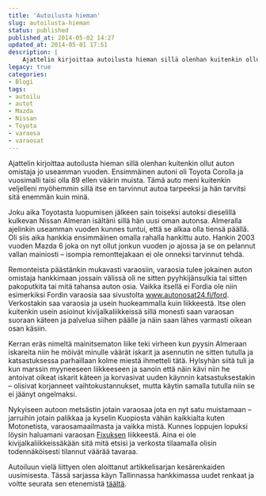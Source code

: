 ```yaml
---
title: 'Autoilusta hieman'
slug: autoilusta-hieman
status: published
published_at: 2014-05-02 14:27
updated_at: 2014-05-01 17:51
description: |
    Ajattelin kirjoittaa autoilusta hieman sillä olenhan kuitenkin ollut auton omistaja jo useamman vuoden. Ensimmäinen autoni oli Toyota Corolla ja vuosimalli taisi olla 89 ellen väärin muista. Tämä auto meni kuitenkin veljelleni myöhemmin sillä itse en tarvinnut autoa tarpeeksi ja hän tarvitsi sitä enemmän kuin minä. Joku aika Toyotasta luopumisen jälkeen sain toiseksi autoksi dieselillä kulkevan… Jatka lukemista Autoilusta hieman
legacy: true
categories:
- Blogi
tags:
- autoilu
- autot
- Mazda
- Nissan
- Toyota
- varaosa
- varaosat
---
```


<p>Ajattelin kirjoittaa autoilusta hieman sillä olenhan kuitenkin ollut auton omistaja jo useamman vuoden. Ensimmäinen autoni oli Toyota Corolla ja vuosimalli taisi olla 89 ellen väärin muista. Tämä auto meni kuitenkin veljelleni myöhemmin sillä itse en tarvinnut autoa tarpeeksi ja hän tarvitsi sitä enemmän kuin minä.</p>
<p>Joku aika Toyotasta luopumisen jälkeen sain toiseksi autoksi dieselillä kulkevan Nissan Almeran isältäni sillä hän uusi oman autonsa. Almeralla ajelinkin useamman vuoden kunnes tuntui, että se alkaa olla tiensä päällä. Oli siis aika hankkia ensimmäinen omalla rahalla hankittu auto. Hankin 2003 vuoden Mazda 6 joka on nyt ollut jonkun vuoden jo ajossa ja se on pelannut vallan mainiosti &#8211; isompia remonttejakaan ei ole onneksi tarvinnut tehdä.</p>
<p>Remonteista päästänkin mukavasti varaosiin, varaosia tulee jokainen auton omistaja hankkimaan jossain välissä oli ne sitten pyyhkijänsulkia tai sitten pakoputkita tai mitä tahansa auton osia. Vaikka itsellä ei Fordia ole niin esimerkiksi Fordin varaosia saa sivustolta <a href="http://www.autonosat24.fi/ford" target="_blank">www.autonosat24.fi/ford</a>. Verkostakin saa varaosia ja usein huokeammalla kuin liikkeestä. Itse olen kuitenkin usein asioinut kivijalkaliikkeissä sillä monesti saan varaosan suoraan käteen ja palvelua siihen päälle ja näin saan lähes varmasti oikean osan käsiin.</p>
<p>Kerran eräs nimeltä mainitsematon liike teki virheen kun pyysin Almeraan iskareita niin he möivät minulle väärät iskarit ja asennutin ne sitten tutulla ja katsastuksessa parhaillaan kolme miestä ihmetteli tätä. Hylsyhän siitä tuli ja kun marssin myyneeseen liikkeeseen ja sanoin että näin kävi niin he antoivat oikeat iskarit käteen ja korvasivat uuden käynnin katsastuksestakin &#8211; olisivat korjanneet vaihtokustannukset, mutta käytin samalla tutulla niin se ei jäänyt ongelmaksi.</p>
<p>Nykyiseen autoon metsästin jotain varaosaa jota en nyt satu muistamaan &#8211; jarruihin jotain palikkaa ja kyselin Kuopiosta vähän kaikkialta kuten Motonetista, varaosamaailmasta ja vaikka mistä. Kunnes loppujen lopuksi löysin haluamani varaosan <a href="http://www.fixus.fi/" target="_blank">Fixuksen</a> liikkeestä. Aina ei ole kivijalkaliikkeissäkään sitä mitä etsisi ja verkosta tilaamalla olisin todennäköisesti tilannut väärää tavaraa.</p>
<p>Autoiluun vielä liittyen olen aloittanut artikkelisarjan kesärenkaiden uusimisesta. Tässä sarjassa käyn Tallinnassa hankkimassa uudet renkaat ja voitte seurata sen etenemistä <a href="https://markokaartinen.net/sarjat/kesarenkaat-tallinnasta/" target="_blank">täältä</a>.</p>